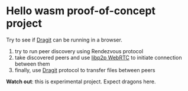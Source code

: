# Hello wasm proof-of-concept project

Try to see if [Dragit](https://github.com/sireliah/dragit) can be running in a browser.

1. try to run peer discovery using Rendezvous protocol
2. take discovered peers and use [libp2p WebRTC](https://github.com/wngr/libp2p-webrtc) to initiate connection between them
3. finally, use [Dragit](https://github.com/sireliah/dragit) protocol to transfer files between peers

**Watch out**: this is experimental project. Expect dragons here.